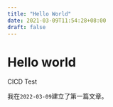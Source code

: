 ```yaml
---
title: "Hello World"
date: 2021-03-09T11:54:28+08:00
draft: false
---
```

# Hello world
CICD Test

我在`2022-03-09`建立了第一篇文章。